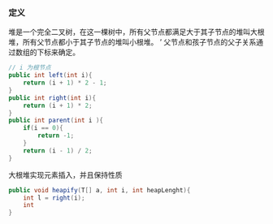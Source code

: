 ### 定义
堆是一个完全二叉树，在这一棵树中，所有父节点都满足大于其子节点的堆叫大根堆，所有父节点都小于其子节点的堆叫小根堆。  ’
父节点和孩子节点的父子关系通过数组的下标来确定。  
```Java
// i 为根节点
public int left(int i){
    return (i + 1) * 2 - 1;
}
public int right(int i){
    return (i + 1) * 2;
}
public int parent(int i ){
    if(i == 0){
        return -1;
    }
    return (i - 1) / 2;
}
```
大根堆实现元素插入，并且保持性质
```Java
public void heapify(T[] a, int i, int heapLenght){
    int l = right(i);
    int 
}
